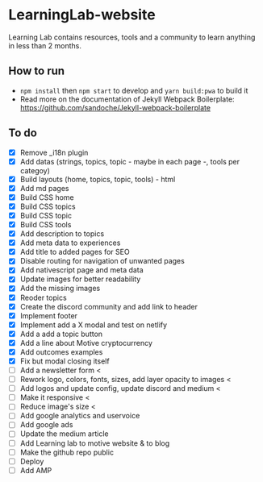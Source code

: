 # LearningLab-website
Learning Lab contains resources, tools and a community to learn anything in less than 2 months.

## How to run
* `npm install` then `npm start` to develop and `yarn build:pwa` to build it 
* Read more on the documentation of Jekyll Webpack Boilerplate: https://github.com/sandoche/Jekyll-webpack-boilerplate

## To do
- [x] Remove _i18n plugin
- [x] Add datas (strings, topics, topic - maybe in each page -, tools per categoy)
- [x] Build layouts (home, topics, topic, tools) - html
- [x] Add md pages
- [x] Build CSS home
- [x] Build CSS topics
- [x] Build CSS topic
- [x] Build CSS tools
- [x] Add description to topics
- [x] Add meta data to experiences
- [x] Add title to added pages for SEO
- [x] Disable routing for navigation of unwanted pages
- [x] Add nativescript page and meta data
- [x] Update images for better readability
- [x] Add the missing images
- [x] Reoder topics
- [x] Create the discord community and add link to header
- [x] Implement footer
- [x] Implement add a X modal and test on netlify
- [x] Add a add a topic button
- [x] Add a line about Motive cryptocurrency
- [x] Add outcomes examples
- [x] Fix but modal closing itself
- [ ] Add a newsletter form <
- [ ] Rework logo, colors, fonts, sizes, add layer opacity to images <
- [ ] Add logos and update config, update discord and medium <
- [ ] Make it responsive <
- [ ] Reduce image's size <
- [ ] Add google analytics and uservoice
- [ ] Add google ads
- [ ] Update the medium article
- [ ] Add Learning lab to motive website & to blog
- [ ] Make the github repo public
- [ ] Deploy
- [ ] Add AMP